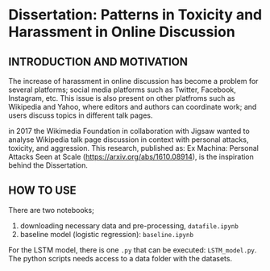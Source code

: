 # Dissertation: Patterns in Toxicity and Harassment in Online Discussion

INTRODUCTION AND MOTIVATION
---------------------------

The increase of harassment in online discussion has become a problem for several platforms; social media platforms such as Twitter, Facebook, Instagram, etc. This issue is also present on other platfroms such as Wikipedia and Yahoo, where editors and authors can coordinate work; and users discuss topics in different talk pages. 

in 2017 the Wikimedia Foundation in collaboration with Jigsaw wanted to analyse Wikipedia talk page discussion in context with personal attacks, toxicity, and aggression. This research, published as: Ex Machina: Personal Attacks Seen at Scale (https://arxiv.org/abs/1610.08914), is the inspiration behind the Dissertation.

HOW TO USE
----------

There are two notebooks; 
1) downloading necessary data and pre-processing, `datafile.ipynb` 
2) baseline model (logistic regression): `baseline.ipynb`
 
For the LSTM model, there is one `.py` that can be executed: `LSTM_model.py`. The python scripts needs access to a data folder with the datasets. 
